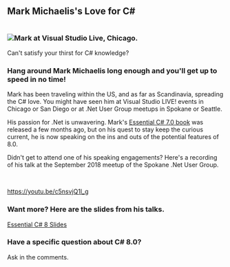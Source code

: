 

## Mark Michaelis's Love for C#  
#
### ![Mark at Visual Studio Live, Chicago. ](https://intellitect.com/wp-content/uploads/2018/11/Mark-VS-Live-Chicago-2018-300x225.jpeg "Potential New Features of C# 8.0 Exposed")
Can't satisfy your thirst for C# knowledge?

### Hang around Mark Michaelis long enough and you'll get up to speed in no time!

Mark has been traveling within the US, and as far as Scandinavia, spreading the C# love. You might have seen him at Visual Studio LIVE! events in Chicago or San Diego or at .Net User Group meetups in Spokane or Seattle.

His passion for .Net is unwavering. Mark's [Essential C# 7.0 book](/essentialcsharp/) was released a few months ago, but on his quest to stay keep the curious current, he is now speaking on the ins and outs of the potential features of 8.0.

Didn't get to attend one of his speaking engagements? Here's a recording of his talk at the September 2018 meetup of the Spokane .Net User Group.

 

https://youtu.be/c5nsvjQ1I_g

### Want more? Here are the slides from his talks.

[Essential C# 8 Slides](https://intellitect.com/wp-content/uploads/2018/10/EssentialCsharp8Slides.pdf)

### Have a specific question about C# 8.0?

Ask in the comments.
